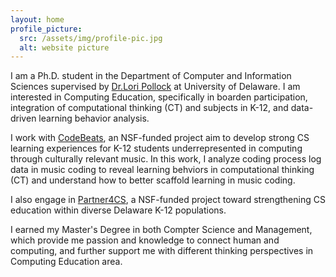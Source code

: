 ```yaml
---
layout: home
profile_picture:
  src: /assets/img/profile-pic.jpg
  alt: website picture
---
```


<p>
  I am a Ph.D. student in the Department of Computer and Information Sciences supervised by <a href="https://www.eecis.udel.edu/~pollock/"> Dr.Lori Pollock</a> at University of Delaware. I am interested in Computing Education, specifically in boarden participation, integration of computational thinking (CT) and subjects in K-12, and data-driven learning behavior analysis.
</p>

<p>
  I work with <a href="https://codebeats.weebly.com/">CodeBeats</a>, an NSF-funded project aim to develop strong CS learning experiences for K-12 students underrepresented in computing through culturally relevant music. In this work, I analyze coding process log data in music coding to reveal learning behviors in computational thinking (CT) and understand how to better scaffold learning in music coding.
</p>

<p>
  I also engage in <a href="https://sites.udel.edu/partner4cs/">Partner4CS</a>, a NSF-funded project toward strengthening CS education within diverse Delaware K-12 populations.

<p>
  I earned my Master's Degree in both Compter Science and Management, which provide me passion and knowledge to connect human and computing, and further support me with different thinking perspectives in Computing Education area.
</p>
